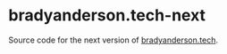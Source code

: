 # bradyanderson.tech-next 

Source code for the next version of [bradyanderson.tech](https://www.bradyanderson.tech).